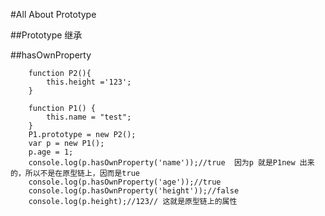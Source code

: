 #All About Prototype

##Prototype 继承

    
    
    
##hasOwnProperty

        function P2(){
            this.height ='123';
        }

        function P1() {
            this.name = "test";
        }
        P1.prototype = new P2();
        var p = new P1();
        p.age = 1;
        console.log(p.hasOwnProperty('name'));//true  因为p 就是P1new 出来的，所以不是在原型链上，因而是true
        console.log(p.hasOwnProperty('age'));//true
        console.log(p.hasOwnProperty('height'));//false
        console.log(p.height);//123// 这就是原型链上的属性
        